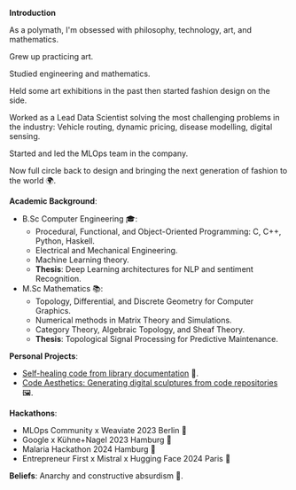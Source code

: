 **Introduction**

As a polymath, I'm obsessed with philosophy, technology, art, and mathematics. 

Grew up practicing art.

Studied engineering and mathematics. 

Held some art exhibitions in the past then started fashion design on the side. 

Worked as a Lead Data Scientist solving the most challenging problems in the industry: Vehicle routing, dynamic pricing, disease modelling, digital sensing. 

Started and led the MLOps team in the company. 

Now full circle back to design and bringing the next generation of fashion to the world 🌍.

**Academic Background**:

- B.Sc Computer Engineering 🎓:
	- Procedural, Functional, and Object-Oriented Programming: C, C++, Python, Haskell.
	- Electrical and Mechanical Engineering.
	- Machine Learning theory.
	- **Thesis**: Deep Learning architectures for NLP and sentiment Recognition.
- M.Sc Mathematics 📚:
	- Topology, Differential, and Discrete Geometry for Computer Graphics.
	- Numerical methods in Matrix Theory and Simulations.
	- Category Theory, Algebraic Topology, and Sheaf Theory.
	- **Thesis**: Topological Signal Processing for Predictive Maintenance.

**Personal Projects**:

- [Self-healing code from library documentation](https://github.com/gordonwilliamsburg/codinit) 🧬.
- [Code Aesthetics: Generating digital sculptures from code repositories](https://code-experiments.vercel.app) 🖼️.

**Hackathons**:
- MLOps Community x Weaviate 2023 Berlin 🥉
- Google x Kühne+Nagel 2023 Hamburg 🥇
- Malaria Hackathon 2024 Hamburg 🥇
- Entrepreneur First x Mistral x Hugging Face 2024 Paris 🥈

**Beliefs**:
Anarchy and constructive absurdism 🏴.
